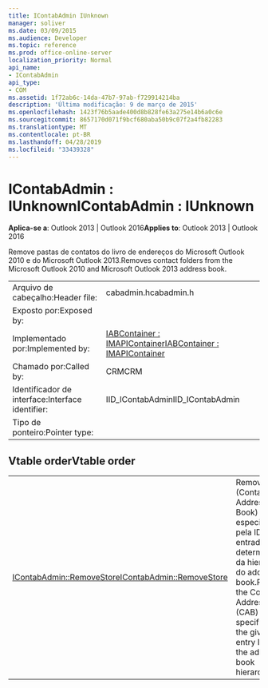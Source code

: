 ```yaml
---
title: IContabAdmin IUnknown
manager: soliver
ms.date: 03/09/2015
ms.audience: Developer
ms.topic: reference
ms.prod: office-online-server
localization_priority: Normal
api_name:
- IContabAdmin
api_type:
- COM
ms.assetid: 1f72ab6c-14da-47b7-97ab-f729914214ba
description: 'Última modificação: 9 de março de 2015'
ms.openlocfilehash: 1423f76b5aade400d8b828fe63a275e14b6a0c6e
ms.sourcegitcommit: 8657170d071f9bcf680aba50b9c07f2a4fb82283
ms.translationtype: MT
ms.contentlocale: pt-BR
ms.lasthandoff: 04/28/2019
ms.locfileid: "33439328"
---
```

# <a name="icontabadmin--iunknown"></a><span data-ttu-id="a3212-103">IContabAdmin : IUnknown</span><span class="sxs-lookup"><span data-stu-id="a3212-103">IContabAdmin : IUnknown</span></span>

  
  
<span data-ttu-id="a3212-104">**Aplica-se a**: Outlook 2013 | Outlook 2016</span><span class="sxs-lookup"><span data-stu-id="a3212-104">**Applies to**: Outlook 2013 | Outlook 2016</span></span> 
  
<span data-ttu-id="a3212-105">Remove pastas de contatos do livro de endereços do Microsoft Outlook 2010 e do Microsoft Outlook 2013.</span><span class="sxs-lookup"><span data-stu-id="a3212-105">Removes contact folders from the Microsoft Outlook 2010 and Microsoft Outlook 2013 address book.</span></span>
  
|||
|:-----|:-----|
|<span data-ttu-id="a3212-106">Arquivo de cabeçalho:</span><span class="sxs-lookup"><span data-stu-id="a3212-106">Header file:</span></span>  <br/> |<span data-ttu-id="a3212-107">cabadmin.h</span><span class="sxs-lookup"><span data-stu-id="a3212-107">cabadmin.h</span></span>  <br/> |
|<span data-ttu-id="a3212-108">Exposto por:</span><span class="sxs-lookup"><span data-stu-id="a3212-108">Exposed by:</span></span>  <br/> ||
|<span data-ttu-id="a3212-109">Implementado por:</span><span class="sxs-lookup"><span data-stu-id="a3212-109">Implemented by:</span></span>  <br/> |[<span data-ttu-id="a3212-110">IABContainer : IMAPIContainer</span><span class="sxs-lookup"><span data-stu-id="a3212-110">IABContainer : IMAPIContainer</span></span>](iabcontainerimapicontainer.md) <br/> |
|<span data-ttu-id="a3212-111">Chamado por:</span><span class="sxs-lookup"><span data-stu-id="a3212-111">Called by:</span></span>  <br/> |<span data-ttu-id="a3212-112">CRM</span><span class="sxs-lookup"><span data-stu-id="a3212-112">CRM</span></span>  <br/> |
|<span data-ttu-id="a3212-113">Identificador de interface:</span><span class="sxs-lookup"><span data-stu-id="a3212-113">Interface identifier:</span></span>  <br/> |<span data-ttu-id="a3212-114">IID_IContabAdmin</span><span class="sxs-lookup"><span data-stu-id="a3212-114">IID_IContabAdmin</span></span>  <br/> |
|<span data-ttu-id="a3212-115">Tipo de ponteiro:</span><span class="sxs-lookup"><span data-stu-id="a3212-115">Pointer type:</span></span>  <br/> ||
   
## <a name="vtable-order"></a><span data-ttu-id="a3212-116">Vtable order</span><span class="sxs-lookup"><span data-stu-id="a3212-116">Vtable order</span></span>

|||
|:-----|:-----|
|[<span data-ttu-id="a3212-117">IContabAdmin::RemoveStore</span><span class="sxs-lookup"><span data-stu-id="a3212-117">IContabAdmin::RemoveStore</span></span>](icontabadmin-removestore.md) <br/> |<span data-ttu-id="a3212-118">Remove o Cab (Contact Address Book) especificado pela ID de entrada determinada da hierarquia do address book.</span><span class="sxs-lookup"><span data-stu-id="a3212-118">Removes the Contact Address Book (CAB) specified by the given entry ID from the address book hierarchy.</span></span>  <br/> |
   

